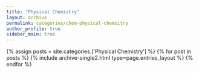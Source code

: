 ```yaml
---
title: "Physical Chemistry"
layout: archive
permalink: categories/chem-physical-chemsitry
author_profile: true
sidebar_main: true
---
```



{% assign posts = site.categories.['Physical Chemistry'] %}
{% for post in posts %} {% include archive-single2.html type=page.entries_layout %} {% endfor %}
